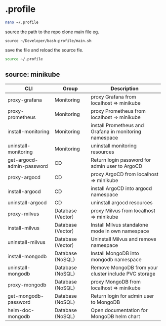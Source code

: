 # .profile

```bash
nano ~/.profile
```

source the path to the repo clone main file eg.

```
source ~/Developer/bash-profile/main.sh
```

save the file and reload the source fle.

```bash
source ~/.profile
```

## source: minikube
| CLI   | Group | Description |
| ----- | ----- | ----------- |
| proxy-grafana | Monitoring | proxy Grafana from localhost => minikube |
| proxy-prometheus | Monitoring |proxy Prometheus from localhost => minikube |
| install-monitoring | Monitoring |install Prometheus and Grafana in monitoring namespace |
| uninstall-monitoring | Monitoring |uninstall monitoring resources |
| get-argocd-admin-password | CD | Return login password for admin user to ArgoCD |
| proxy-argocd | CD | proxy ArgoCD from localhost => minikube |
| install-argocd | CD | install ArgoCD into argocd namespace |
| uninstall-argocd | CD | uninstall argocd resources |
| proxy-milvus | Database (Vector) | proxy Milvus from localhost => minikube |
| install-milvus | Database (Vector) | Install Milvus standalone mode in own namespace |
| uninstall-milvus | Database (Vector) | Uninstall Milvus and remove namespace |
| install-mongodb | Database (NoSQL) | Install MongoDB into mongodb namespace |
| uninstall-mongodb | Database (NoSQL) | Remove MongoDB from your cluster include PVC storage |
| proxy-mongodb | Database (NoSQL) | proxy MongoDB from localhost => minikube |
| get-mongodb-password | Database (NoSQL) | Return login for admin user to MongoDB |
| helm-doc-mongodb | Database (NoSQL) | Open documentation for MongoDB helm chart |